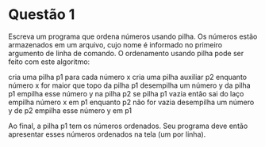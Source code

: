 # Questão 1

Escreva um programa que ordena números usando pilha. Os números estão armazenados em um arquivo, cujo nome é informado no primeiro argumento de linha de comando. O ordenamento usando pilha pode ser feito com este algoritmo:


cria uma pilha p1
para cada número x
  cria uma pilha auxiliar p2
  enquanto número x for maior que topo da pilha p1
    desempilha um número y da pilha p1
    empilha esse número y na pilha p2
    se pilha p1 vazia então sai do laço
  empilha número x em p1
  enquanto p2 não for vazia
    desempilha um número y de p2
    empilha esse número y em p1


Ao final, a pilha p1 tem os números ordenados. Seu programa deve então apresentar esses números ordenados na tela (um por linha).
